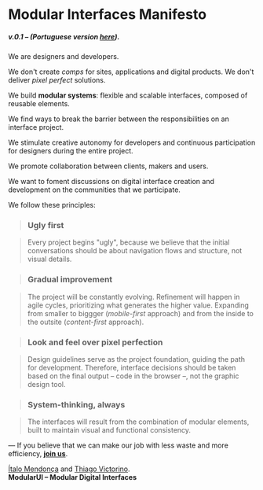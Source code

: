 # Modular Interfaces Manifesto
##### v.0.1 – (Portuguese version [here](manifesto-ptBR.md)).

We are designers and developers.

We don't create *comps* for sites, applications and digital products. We don't deliver *pixel perfect* solutions.

We build **modular systems**: flexible and scalable interfaces, composed of reusable elements.

We find ways to break the barrier between the responsibilities on an interface project.

We stimulate creative autonomy for developers and continuous participation for designers during the entire project.

We promote collaboration between clients, makers and users.

We want to foment discussions on digital interface creation and development on the communities that we participate.

We follow these principles:

> ### Ugly first

> Every project begins "ugly", because we believe that the initial conversations should be about navigation flows and structure, not visual details.

> ### Gradual improvement

> The project will be constantly evolving. Refinement will happen in agile cycles, prioritizing what generates the higher value. Expanding from smaller to biggger (*mobile-first* approach) and from the inside to the outsite (*content-first* approach).

> ### Look and feel over pixel perfection

> Design guidelines serve as the project foundation, guiding the path for development. Therefore, interface decisions should be taken based on the final output – code in the browser –, not the graphic design tool.

>### System-thinking, always

> The interfaces will result from the combination of modular elements, built to maintain visual and functional consistency.

— If you believe that we can make our job with less waste and more efficiency, [**join us**](https://www.facebook.com/groups/modular.ui/).

[Ítalo Mendonça](http://www.italomen.com.br) and [Thiago Victorino](http://www.github.com/tfvictorino).  
**ModularUI – Modular Digital Interfaces**  